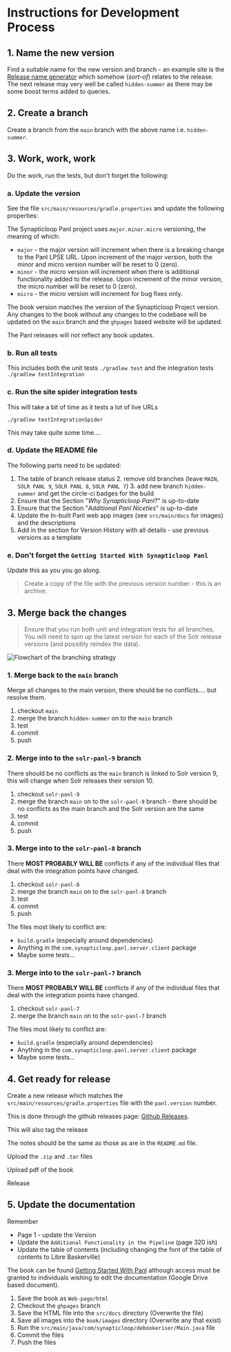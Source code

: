 # Instructions for Development Process

## 1. Name the new version 

Find a suitable name for the new version and branch - an example site is the [Release name generator](https://codesandbox.io/p/sandbox/release-name-generator-5ow5w?file=%2Fsrc%2Findex.js) 
which somehow (_sort-of_) relates to the release.  The next release may very well be called `hidden-summer` as there may 
be some boost terms added to queries.

## 2. Create a branch 

Create a branch from the `main` branch with the above name i.e. `hidden-summer`.

## 3. Work, work, work

Do the work, run the tests, but don't forget the following:

### a. Update the version

See the file `src/main/resources/gradle.properties` and update the following properties:

The Synapticloop Panl project uses `major.minor.micro` versioning, the meaning of which:

- `major` - the major version will increment when there is a breaking change to the Panl LPSE URL.  Upon increment of the major version, both the minor and micro version number will be reset to 0 (zero).
- `minor` - the micro version will increment when there is additional functionality added to the release.  Upon increment of the minor version, the micro number will be reset to 0 (zero).
- `micro` - the micro version will increment for bug fixes only.

The book version matches the version of the Synapticloop Project version.  Any changes to the book without any changes to the codebase will be updated on the `main` branch and the `ghpages` based website will be updated.

The Panl releases will not reflect any book updates.

### b. Run all tests

This includes both the unit tests `./gradlew test` and the integration tests `./gradlew testIntegration`

### c. Run the site spider integration tests

This will take a bit of time as it tests a lot of live URLs

```./gradlew testIntegrationSpider```

This may take quite some time....

### d. Update the README file

The following parts need to be updated:

1. The table of branch release status
   2. remove old branches (leave `MAIN`, `SOLR PANL 9`, `SOLR PANL 8`, `SOLR PANL 7`)
   3. add new branch `hidden-summer` and get the circle-ci badges for the build
2. Ensure that the Section "_Why Synapticloop Panl?_" is up-to-date 
2. Ensure that the Section "_Additional Panl Niceties_" is up-to-date 
3. Update the In-built Panl web app images (see `src/main/docs` for images) and the descriptions 
4. Add in the section for Version History with all details - use previous versions as a template

### e. Don't forget the `Getting Started With Synapticloop Panl` 

Update this as you you go along.

> Create a copy of the file with the previous version number - this is an archive.

## 3. Merge back the changes

> Ensure that you run both unit and integration tests for all branches.  You will need to spin up the latest version for 
> each of the Solr release versions (and possibly reindex the data).

<img src="src/docs/panl-dev-branching-strategy.png" title="Flowchart of the branching strategy" />


### 1. Merge back to the `main` branch

Merge all changes to the main version, there should be no conflicts....  but resolve them.

1. checkout `main`
2. merge the branch `hidden-summer` on to the `main` branch
1. test
1. commit
1. push


### 2. Merge into to the `solr-panl-9` branch

There should be no conflicts as the `main` branch is linked to Solr version 9, this will change when Solr releases their 
version 10.

1. checkout `solr-panl-9`
1. merge the branch `main` on to the `solr-panl-9` branch - there should be no conflicts as the main branch and the Solr version are the same
1. test
1. commit
1. push


### 3. Merge into to the `solr-panl-8` branch

There **MOST PROBABLY WILL BE** conflicts if any of the individual files that deal with the integration points have 
changed.

1. checkout `solr-panl-8`
1. merge the branch `main` on to the `solr-panl-8` branch
1. test
1. commit
1. push

The files most likely to conflict are:

 - `build.gradle` (especially around dependencies)
 - Anything in the `com.synapticloop.panl.server.client` package
 - Maybe some tests...

### 3. Merge into to the `solr-panl-7` branch

There **MOST PROBABLY WILL BE** conflicts if any of the individual files that deal with the integration points have
changed.

1. checkout `solr-panl-7`
1. merge the branch `main` on to the `solr-panl-7` branch

The files most likely to conflict are:

- `build.gradle` (especially around dependencies)
- Anything in the `com.synapticloop.panl.server.client` package
- Maybe some tests...

## 4. Get ready for release

Create a new release which matches the `src/main/resources/gradle.properties` file with the `panl.version` number.

This is done through the github releases page: [Github Releases](https://github.com/synapticloop/panl/releases).

This will also tag the release

The notes should be the same as those as are in the `README.md` file.

Upload the `.zip` and `.tar` files 

Upload pdf of the book 

Release

## 5. Update the documentation

Remember

 - Page 1 - update the Version
 - Update the `Additional Functionality in the Pipeline` (page 320 ish)
 - Update the table of contents (including changing the font of the table of contents to Libre Baskerville)

The book can be found [Getting Started With Panl](https://docs.google.com/document/d/1r2LVM0KGUI7NWdMVm4TE0e7SOS2qF2Mk6TptLoL1BcU/edit?tab=t.0) 
although access must be granted to individuals wishing to edit the documentation (Google Drive based document).


1. Save the book as `Web-page/html`
2. Checkout the `ghpages` branch
3. Save the HTML file into the `src/docs` directory (Overwrite the file)
4. Save all images into the `book/images` directory (Overwrite any that exist)
5. Run the `src/main/java/com/synapticloop/debookeriser/Main.java` file
6. Commit the files
7. Push the files